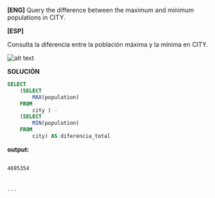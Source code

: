 
**[ENG]**
Query the difference between the maximum and minimum populations in CITY.

**[ESP]**

Consulta la diferencia entre la población máxima y la mínima en CITY.




![alt text](image.jpg)


**SOLUCIÓN**

```sql
SELECT
    (SELECT 
        MAX(population)
    FROM
        city ) -
    (SELECT
        MIN(population)
    FROM
        city) AS diferencia_total


```


**output:**


````

4695354



```
